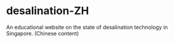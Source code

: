 desalination-ZH
===============

An educational website on the state of desalination technology in Singapore. (Chinese content)
